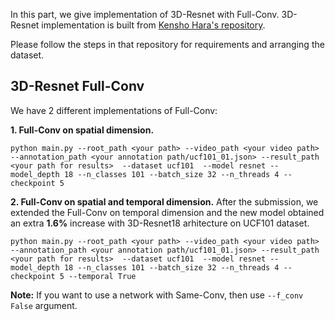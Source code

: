 In this part, we give implementation of 3D-Resnet with Full-Conv. 3D-Resnet implementation is built from [Kensho Hara's repository](https://github.com/kenshohara/3D-ResNets-PyTorch).

Please follow the steps in that repository for requirements and arranging the dataset.

## 3D-Resnet Full-Conv

We have 2 different implementations of Full-Conv:

**1. Full-Conv on spatial dimension.** 

`python main.py --root_path <your path> --video_path <your video path> --annotation_path <your annotation path/ucf101_01.json> --result_path <your path for results>  --dataset ucf101  --model resnet --model_depth 18 --n_classes 101 --batch_size 32 --n_threads 4 --checkpoint 5`

**2. Full-Conv on spatial and temporal dimension.** After the submission, we extended the Full-Conv on temporal dimension and the new model obtained an extra **1.6%** increase with 3D-Resnet18 arhitecture on UCF101 dataset.

`python main.py --root_path <your path> --video_path <your video path> --annotation_path <your annotation path/ucf101_01.json> --result_path <your path for results>  --dataset ucf101  --model resnet --model_depth 18 --n_classes 101 --batch_size 32 --n_threads 4 --checkpoint 5 --temporal True`

**Note:** If you want to use a network with Same-Conv, then use `--f_conv False` argument.


